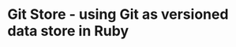 Git Store - using Git as versioned data store in Ruby
=====================================================
